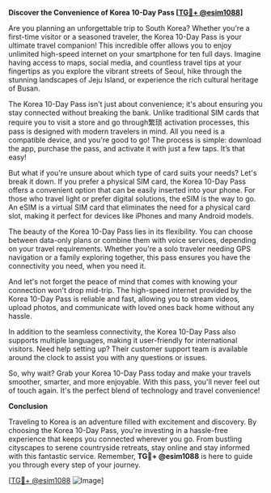 **Discover the Convenience of Korea 10-Day Pass [[TG💪+ @esim1088](https://t.me/s/esim1088)]**

Are you planning an unforgettable trip to South Korea? Whether you're a first-time visitor or a seasoned traveler, the Korea 10-Day Pass is your ultimate travel companion! This incredible offer allows you to enjoy unlimited high-speed internet on your smartphone for ten full days. Imagine having access to maps, social media, and countless travel tips at your fingertips as you explore the vibrant streets of Seoul, hike through the stunning landscapes of Jeju Island, or experience the rich cultural heritage of Busan.

The Korea 10-Day Pass isn't just about convenience; it's about ensuring you stay connected without breaking the bank. Unlike traditional SIM cards that require you to visit a store and go through繁琐 activation processes, this pass is designed with modern travelers in mind. All you need is a compatible device, and you're good to go! The process is simple: download the app, purchase the pass, and activate it with just a few taps. It’s that easy!

But what if you're unsure about which type of card suits your needs? Let's break it down. If you prefer a physical SIM card, the Korea 10-Day Pass offers a convenient option that can be easily inserted into your phone. For those who travel light or prefer digital solutions, the eSIM is the way to go. An eSIM is a virtual SIM card that eliminates the need for a physical card slot, making it perfect for devices like iPhones and many Android models. 

The beauty of the Korea 10-Day Pass lies in its flexibility. You can choose between data-only plans or combine them with voice services, depending on your travel requirements. Whether you're a solo traveler needing GPS navigation or a family exploring together, this pass ensures you have the connectivity you need, when you need it.

And let's not forget the peace of mind that comes with knowing your connection won't drop mid-trip. The high-speed internet provided by the Korea 10-Day Pass is reliable and fast, allowing you to stream videos, upload photos, and communicate with loved ones back home without any hassle.

In addition to the seamless connectivity, the Korea 10-Day Pass also supports multiple languages, making it user-friendly for international visitors. Need help setting up? Their customer support team is available around the clock to assist you with any questions or issues.

So, why wait? Grab your Korea 10-Day Pass today and make your travels smoother, smarter, and more enjoyable. With this pass, you'll never feel out of touch again. It's the perfect blend of technology and travel convenience!

**Conclusion**

Traveling to Korea is an adventure filled with excitement and discovery. By choosing the Korea 10-Day Pass, you're investing in a hassle-free experience that keeps you connected wherever you go. From bustling cityscapes to serene countryside retreats, stay online and stay informed with this fantastic service. Remember, **TG💪+ @esim1088** is here to guide you through every step of your journey.

[[TG💪+ @esim1088](https://t.me/s/esim1088) ![Image](https://i.postimg.cc/Y0z9fWf4/image.png)]